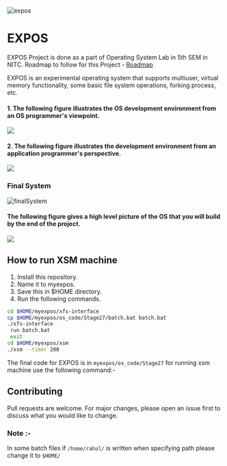 ![expos](http://exposnitc.github.io/img/logo.png)

# EXPOS

EXPOS Project is done as a part of Operating System Lab in 5th SEM in NITC.
Roadmap to follow for this Project - [Roadmap](http://exposnitc.github.io/Roadmap.html)

EXPOS is an experimental operating system that supports multiuser, virtual memory functionality, some basic file system operations, forking process, etc.


#### 1. The following figure illustrates the OS development environment from an OS programmer's viewpoint.

![](http://exposnitc.github.io/img/Kernel_Module.png)

#### 2. The following figure illustrates the development environment from an application programmer's perspective.

![](http://exposnitc.github.io/img/Applicn_Pgm.png)

### Final System

![finalSystem](http://exposnitc.github.io/img/User_View.png)

#### The following figure gives a high level picture of the OS that you will build by the end of the project.

![](http://exposnitc.github.io/img/os-design/high_level_design.png)


## How to run XSM machine

1. Install this repository.
2. Name it to myexpos.
3. Save this in $HOME directory.
4. Run the following commands.

```bash
cd $HOME/myexpos/xfs-interface
cp $HOME/myexpos/os_code/Stage27/batch.bat batch.bat
./xfs-interface
 run batch.bat
 exit
cd $HOME/myexpos/xsm
./xsm --timer 200
```
The final code for EXPOS is in ```myexpos/os_code/Stage27``` for running xsm machine use the following command:-

## Contributing
Pull requests are welcome. For major changes, please open an issue first to discuss what you would like to change.

### Note :-
In some batch files if ```/home/rahul/``` is written when specifying path please change it to ```$HOME/```

